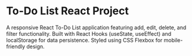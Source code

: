 # To-Do List React Project
A responsive React To-Do List application featuring add, edit, delete, and filter functionality. Built with React Hooks (useState, useEffect) and localStorage for data persistence. Styled using CSS Flexbox for mobile-friendly design.
